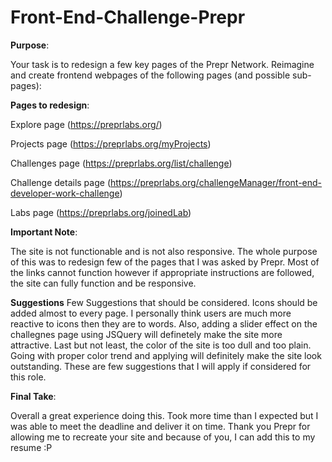 # Front-End-Challenge-Prepr

**Purpose**:

Your task is to redesign a few key pages of the Prepr Network. Reimagine and create frontend webpages of the following pages (and possible sub-pages):

**Pages to redesign**: 

Explore page (https://preprlabs.org/)

Projects page (https://preprlabs.org/myProjects)

Challenges page (https://preprlabs.org/list/challenge)

Challenge details page (https://preprlabs.org/challengeManager/front-end-developer-work-challenge)

Labs page (https://preprlabs.org/joinedLab)

**Important Note**:

The site is not functionable and is not also responsive. The whole purpose of this was to redesign few of the pages that I was asked by Prepr.
Most of the links cannot function however if appropriate instructions are followed, the site can fully function and be responsive.

**Suggestions**
Few Suggestions that should be considered. Icons should be added almost to every page. I personally think users are much more reactive to icons then they are to words. Also, adding a slider effect on the challegnes page using JSQuery will definetely make the site more attractive. Last but not least, the color of the site is too dull and too plain. Going with proper color trend and applying will definitely make the site look outstanding. These are few suggestions that I will apply if considered for this role.

**Final Take**:

Overall a great experience doing this. Took more time than I expected but I was able to meet the deadline and deliver it on time. Thank you Prepr for allowing me to recreate your site and because of you, I can add this to my resume :P 
